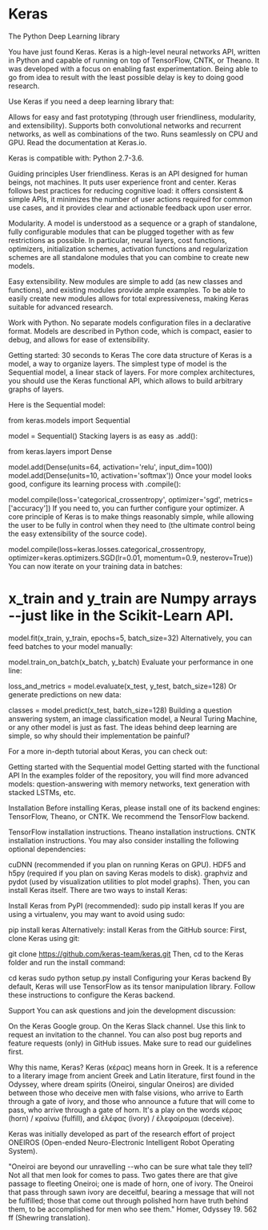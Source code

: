 # Keras

The Python Deep Learning library

You have just found Keras.
Keras is a high-level neural networks API, written in Python and capable of running on top of TensorFlow, CNTK, or Theano. It was developed with a focus on enabling fast experimentation. Being able to go from idea to result with the least possible delay is key to doing good research.

Use Keras if you need a deep learning library that:

Allows for easy and fast prototyping (through user friendliness, modularity, and extensibility).
Supports both convolutional networks and recurrent networks, as well as combinations of the two.
Runs seamlessly on CPU and GPU.
Read the documentation at Keras.io.

Keras is compatible with: Python 2.7-3.6.

Guiding principles
User friendliness. Keras is an API designed for human beings, not machines. It puts user experience front and center. Keras follows best practices for reducing cognitive load: it offers consistent & simple APIs, it minimizes the number of user actions required for common use cases, and it provides clear and actionable feedback upon user error.

Modularity. A model is understood as a sequence or a graph of standalone, fully configurable modules that can be plugged together with as few restrictions as possible. In particular, neural layers, cost functions, optimizers, initialization schemes, activation functions and regularization schemes are all standalone modules that you can combine to create new models.

Easy extensibility. New modules are simple to add (as new classes and functions), and existing modules provide ample examples. To be able to easily create new modules allows for total expressiveness, making Keras suitable for advanced research.

Work with Python. No separate models configuration files in a declarative format. Models are described in Python code, which is compact, easier to debug, and allows for ease of extensibility.

Getting started: 30 seconds to Keras
The core data structure of Keras is a model, a way to organize layers. The simplest type of model is the Sequential model, a linear stack of layers. For more complex architectures, you should use the Keras functional API, which allows to build arbitrary graphs of layers.

Here is the Sequential model:

from keras.models import Sequential

model = Sequential()
Stacking layers is as easy as .add():

from keras.layers import Dense

model.add(Dense(units=64, activation='relu', input_dim=100))
model.add(Dense(units=10, activation='softmax'))
Once your model looks good, configure its learning process with .compile():

model.compile(loss='categorical_crossentropy',
optimizer='sgd',
metrics=['accuracy'])
If you need to, you can further configure your optimizer. A core principle of Keras is to make things reasonably simple, while allowing the user to be fully in control when they need to (the ultimate control being the easy extensibility of the source code).

model.compile(loss=keras.losses.categorical_crossentropy,
optimizer=keras.optimizers.SGD(lr=0.01, momentum=0.9, nesterov=True))
You can now iterate on your training data in batches:

# x_train and y_train are Numpy arrays --just like in the Scikit-Learn API.

model.fit(x_train, y_train, epochs=5, batch_size=32)
Alternatively, you can feed batches to your model manually:

model.train_on_batch(x_batch, y_batch)
Evaluate your performance in one line:

loss_and_metrics = model.evaluate(x_test, y_test, batch_size=128)
Or generate predictions on new data:

classes = model.predict(x_test, batch_size=128)
Building a question answering system, an image classification model, a Neural Turing Machine, or any other model is just as fast. The ideas behind deep learning are simple, so why should their implementation be painful?

For a more in-depth tutorial about Keras, you can check out:

Getting started with the Sequential model
Getting started with the functional API
In the examples folder of the repository, you will find more advanced models: question-answering with memory networks, text generation with stacked LSTMs, etc.

Installation
Before installing Keras, please install one of its backend engines: TensorFlow, Theano, or CNTK. We recommend the TensorFlow backend.

TensorFlow installation instructions.
Theano installation instructions.
CNTK installation instructions.
You may also consider installing the following optional dependencies:

cuDNN (recommended if you plan on running Keras on GPU).
HDF5 and h5py (required if you plan on saving Keras models to disk).
graphviz and pydot (used by visualization utilities to plot model graphs).
Then, you can install Keras itself. There are two ways to install Keras:

Install Keras from PyPI (recommended):
sudo pip install keras
If you are using a virtualenv, you may want to avoid using sudo:

pip install keras
Alternatively: install Keras from the GitHub source:
First, clone Keras using git:

git clone https://github.com/keras-team/keras.git
Then, cd to the Keras folder and run the install command:

cd keras
sudo python setup.py install
Configuring your Keras backend
By default, Keras will use TensorFlow as its tensor manipulation library. Follow these instructions to configure the Keras backend.

Support
You can ask questions and join the development discussion:

On the Keras Google group.
On the Keras Slack channel. Use this link to request an invitation to the channel.
You can also post bug reports and feature requests (only) in GitHub issues. Make sure to read our guidelines first.

Why this name, Keras?
Keras (κέρας) means horn in Greek. It is a reference to a literary image from ancient Greek and Latin literature, first found in the Odyssey, where dream spirits (Oneiroi, singular Oneiros) are divided between those who deceive men with false visions, who arrive to Earth through a gate of ivory, and those who announce a future that will come to pass, who arrive through a gate of horn. It's a play on the words κέρας (horn) / κραίνω (fulfill), and ἐλέφας (ivory) / ἐλεφαίρομαι (deceive).

Keras was initially developed as part of the research effort of project ONEIROS (Open-ended Neuro-Electronic Intelligent Robot Operating System).

"Oneiroi are beyond our unravelling --who can be sure what tale they tell? Not all that men look for comes to pass. Two gates there are that give passage to fleeting Oneiroi; one is made of horn, one of ivory. The Oneiroi that pass through sawn ivory are deceitful, bearing a message that will not be fulfilled; those that come out through polished horn have truth behind them, to be accomplished for men who see them." Homer, Odyssey 19. 562 ff (Shewring translation).
